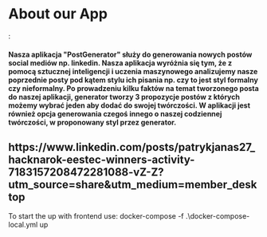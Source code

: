 <h1>About our App</h1>:

<h4>Nasza aplikacja "PostGenerator" służy do generowania nowych postów social mediów np. linkedin. Nasza aplikacja wyróżnia się tym, że z pomocą sztucznej inteligencji i uczenia maszynowego analizujemy nasze poprzednie posty pod kątem stylu ich pisania np. czy to jest styl formalny czy nieformalny. Po prowadzeniu kilku faktów na temat tworzonego posta do naszej aplikacji, generator tworzy 3 propozycje postów z których możemy wybrać jeden aby dodać do swojej twórczości.
W aplikacji jest również opcja generowania czegoś innego o naszej codziennej twórczości, w proponowany styl przez generator. 
</h4>

<h2>https://www.linkedin.com/posts/patrykjanas27_hacknarok-eestec-winners-activity-7183157208472281088-vZ-Z?utm_source=share&utm_medium=member_desktop </h2>

To start the up with frontend use:
docker-compose -f .\docker-compose-local.yml up 